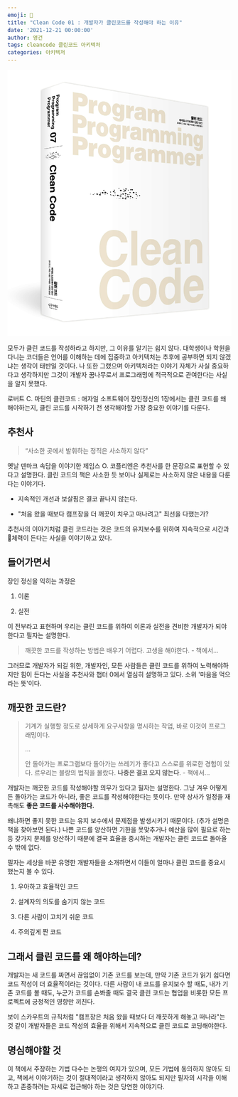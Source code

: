 ```yaml
---
emoji: 🤷‍
title: "Clean Code 01 : 개발자가 클린코드를 작성해야 하는 이유"
date: '2021-12-21 00:00:00'
author: 영건
tags: cleancode 클린코드 아키텍처
categories: 아키텍처
---
```

![](thumbnail.jpeg)

모두가 클린 코드를 작성하라고 하지만, 그 이유를 알기는 쉽지 않다. 대학생이나 학원을 다니는 코더들은 언어를 이해하는 데에 집중하고 아키텍처는 추후에 공부하면 되지 않겠냐는 생각이 태반일 것이다. 나 또한 그랬으며 아키텍처라는 이야기 자체가 사실 중요하다고 생각하지만 그것이 개발자 꿈나무로서 프로그래밍에 적극적으로 관여한다는 사실을 알지 못했다.

로버트 C. 마틴의 클린코드 : 애자일 소프트웨어 장인정신의 1장에서는 클린 코드를 왜 해야하는지, 클린 코드를 시작하기 전 생각해야할 가장 중요한 이야기를 다룬다.

## 추천사

> “사소한 곳에서 발휘하는 정직은 사소하지 않다”

옛날 덴마크 속담을 이야기한 제임스 O. 코플리엔은 추천사를 한 문장으로 표현할 수 있다고 설명한다. 클린 코드의 책은 사소한 듯 보이나 실제로는 사소하지 않은 내용을 다룬다는 이야기다.

- 지속적인 개선과 보살핌은 결코 끝나지 않는다.

- "처음 왔을 때보다 캠프장을 더 깨끗이 치우고 떠나려고" 최선을 다했는가?


추천사의 이야기처럼 클린 코드라는 것은 코드의 유지보수를 위하여 지속적으로 시간과 체력이 든다는 사실을 이야기하고 있다.

## 들어가면서

장인 정신을 익히는 과정은

1. 이론

2. 실전


이 전부라고 표현하며 우리는 클린 코드를 위하여 이론과 실전을 견비한 개발자가 되야 한다고 필자는 설명한다.

> 깨끗한 코드를 작성하는 방법은 배우기 어렵다. 고생을 해야한다. - 책에서...

그러므로 개발자가 되길 위한, 개발자인, 모든 사람들은 클린 코드를 위하여 노력해야하지만 힘이 든다는 사실을 추천사와 챕터 0에서 열심히 설명하고 있다. 소위 '마음을 먹으라는 뜻'이다.

## 깨끗한 코드란?

> 기계가 실행할 정도로 상세하게 요구사항을 명시하는 작업, 바로 이것이 프로그래밍이다.
>
> ...
>
> 안 돌아가는 프로그램보다 돌아가는 쓰레기가 좋다고 스스로를 위로한 경험이 있다. 르우리는 블랑의 법칙을 몰랐다. **나중은 결코 오지 않는다**. - 책에서...

개발자는 깨끗한 코드를 작성해야할 의무가 있다고 필자는 설명한다. 그냥 겨우 어떻게든 돌아가는 코드가 아니라, 좋은 코드를 작성해야한다는 뜻이다. 만약 상사가 일정을 재촉해도 **좋은 코드를 사수해야한다.**

왜냐하면 좋지 못한 코드는 유지 보수에서 문제점을 발생시키기 때문이다. (추가 설명은 책을 찾아보면 된다.) 나쁜 코드를 양산하면 기한을 못맞추거나 예산을 많이 필요로 하는 등 갖가지 문제를 양산하기 때문에 결국 효율을 중시하는 개발자는 클린 코드로 돌아올 수 밖에 없다.

필자는 세상을 바꾼 유명한 개발자들을 소개하면서 이들이 얼마나 클린 코드를 중요시 했는지 볼 수 있다.

1. 우아하고 효율적인 코드

2. 설계자의 의도를 숨기지 않는 코드

3. 다른 사람이 고치기 쉬운 코드

4. 주의깊게 짠 코드


## 그래서 클린 코드를 왜 해야하는데?

개발자는 새 코드를 짜면서 끊임없이 기존 코드를 보는데, 만약 기존 코드가 읽기 쉽다면 코드 작성이 더 효율적이라는 것이다. 다른 사람이 내 코드를 유지보수 할 때도, 내가 기존 코드를 볼 때도, 누군가 코드를 손봐줄 때도 결국 클린 코드는 협업을 비롯한 모든 프로젝트에 긍정적인 영향만 끼친다.

보이 스카우트의 규칙처럼 "캠프장은 처음 왔을 때보다 더 깨끗하게 해놓고 떠나라"는 것 같이 개발자들은 코드 작성의 효율을 위해서 지속적으로 클린 코드로 코딩해야한다.

## 명심해야할 것

이 책에서 주장하는 기법 다수는 논쟁의 여지가 있으며, 모든 기법에 동의하지 않아도 되고, 책에서 이야기하는 것이 절대적이라고 생각하지 않아도 되지만 필자의 시각을 이해하고 존중하려는 자세로 접근해야 하는 것은 당연한 이야기다.

```toc
```